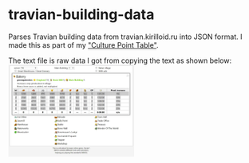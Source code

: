 # travian-building-data
Parses Travian building data from travian.kirilloid.ru into JSON format. I made this as part of my <a href="http://imkevinkuo.github.io/travian.html">"Culture Point Table"</a>.

The text file is raw data I got from copying the text as shown below:
<img src="https://raw.githubusercontent.com/imkevinkuo/travian-building-data/master/kirilloid.JPG" width="50%" align="left">
